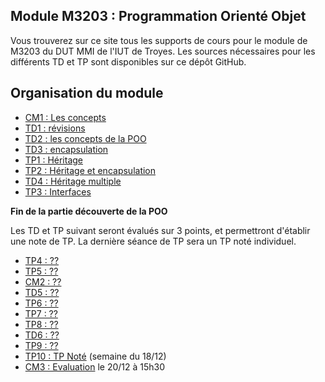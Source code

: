 ## Module M3203 : Programmation Orienté Objet

Vous trouverez sur ce site tous les supports de cours pour le module de M3203 du DUT MMI de l'IUT de Troyes. Les sources nécessaires pour les différents TD et TP sont disponibles sur ce dépôt GitHub.

## Organisation du module

* [CM1 : Les concepts](CM1_M3203_POO_1617.pptx)
* [TD1 : révisions](td1/sujet.md)
* [TD2 : les concepts de la POO](td2/sujet.md)
* [TD3 : encapsulation](td3/sujet.md)
* [TP1 : Héritage](tp1/sujet.md)
* [TP2 : Héritage et encapsulation](tp2/sujet.md)
* [TD4 : Héritage multiple](td4/sujet.md)
* [TP3 : Interfaces](tp3/sujet.md)

**Fin de la partie découverte de la POO**

Les TD et TP suivant seront évalués sur 3 points, et permettront d'établir une note de TP. La dernière séance de TP sera un TP noté individuel.

* [TP4 : ??](tp4/sujet.md)
* [TP5 : ??](tp5/sujet.md)
* [CM2 : ??](cm2/sujet.md)
* [TD5 : ??](td5/sujet.md)
* [TP6 : ??](tp6/sujet.md)
* [TP7 : ??](tp7/sujet.md)
* [TP8 : ??](tp8/sujet.md)
* [TD6 : ??](td6/sujet.md)
* [TP9 : ??](tp9/sujet.md)
* [TP10 : TP Noté](tp10/sujet.md) (semaine du 18/12)
* [CM3 : Evaluation](cm3/sujet.md) le 20/12 à 15h30


